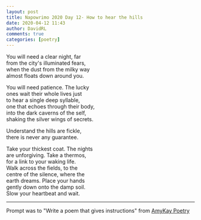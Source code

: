 ```yaml
---  
layout: post  
title: Napowrimo 2020 Day 12- How to hear the hills  
date: 2020-04-12 11:43  
author: DavidRL  
comments: true  
categories: [poetry]  
---  
```

You will need a clear night, far  
from the city's illuminated fears,  
when the dust from the milky way  
almost floats down around you.  

You will need patience. The lucky  
ones wait their whole lives just  
to hear a single deep syllable,  
one that echoes through their body,  
into the dark caverns of the self,  
shaking the silver wings of secrets.  

Understand the hills are fickle,  
there is never any guarantee.  

Take your thickest coat. The nights  
are unforgiving. Take a thermos,  
for a link to your waking life.  
Walk across the fields, to the  
centre of the silence, where the  
earth dreams. Place your hands  
gently down onto the damp soil.  
Slow your heartbeat and wait.  

***  

Prompt was to "Write a poem that gives instructions" from <a href="https://www.instagram.com/amykaypoetry/">AmyKay Poetry</a>  
